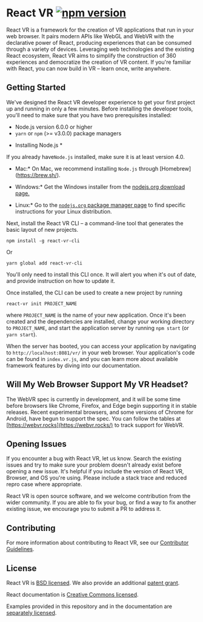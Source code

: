 # React VR [![npm version](https://badge.fury.io/js/react-vr.svg)](https://badge.fury.io/js/react-vr)

React VR is a framework for the creation of VR applications that run in your web browser. It pairs modern APIs like WebGL and WebVR with the declarative power of React, producing experiences that can be consumed through a variety of devices. Leveraging web technologies and the existing React ecosystem, React VR aims to simplify the construction of 360 experiences and democratize the creation of VR content. If you're familiar with React, you can now build in VR – learn once, write anywhere.

## Getting Started

We've designed the React VR developer experience to get your first project up and running in only a few minutes. Before installing the developer tools, you'll need to make sure that you have two prerequisites installed:

- Node.js version 6.0.0 or higher
- `yarn` or `npm` (>= v3.0.0) package managers

* Installing Node.js *

If you already have`Node.js` installed, make sure it is at least version 4.0.

* Mac:* On Mac, we recommend installing `Node.js` through [Homebrew] (https://brew.sh/).

* Windows:* Get the Windows installer from the [nodejs.org download page.](https://nodejs.org/en/download/)

* Linux:* Go to the [`nodejs.org` package manager page](https://nodejs.org/en/download/package-manager/) to find specific instructions for your Linux distribution.


Next, install the React VR CLI – a command-line tool that generates the basic layout of new projects.

```
npm install -g react-vr-cli
```

Or

```
yarn global add react-vr-cli
```

You'll only need to install this CLI once. It will alert you when it's out of date, and provide instruction on how to update it.

Once installed, the CLI can be used to create a new project by running

```
react-vr init PROJECT_NAME
```

where `PROJECT_NAME` is the name of your new application. Once it's been created and the dependencies are installed, change your working directory to `PROJECT_NAME`, and start the application server by running `npm start` (or `yarn start`).

When the server has booted, you can access your application by navigating to `http://localhost:8081/vr/` in your web browser. Your application's code can be found in `index.vr.js`, and you can learn more about available framework features by diving into our documentation.

## Will My Web Browser Support My VR Headset?

The WebVR spec is currently in development, and it will be some time before browsers like Chrome, Firefox, and Edge begin supporting it in stable releases. Recent experimental browsers, and some versions of Chrome for Android, have begun to support the spec. You can follow the tables at [https://webvr.rocks](https://webvr.rocks/) to track support for WebVR.

## Opening Issues

If you encounter a bug with React VR, let us know. Search the existing issues and try to make sure your problem doesn't already exist before opening a new issue. It's helpful if you include the version of React VR, Browser, and OS you're using. Please include a stack trace and reduced repro case where appropriate.

React VR is open source software, and we welcome contribution from the wider community. If you are able to fix your bug, or find a way to fix another existing issue, we encourage you to submit a PR to address it.

## Contributing

For more information about contributing to React VR, see our [Contributor Guidelines](https://github.com/facebook/react-vr/blob/master/CONTRIBUTING.md).

## License

React VR is [BSD licensed](./LICENSE). We also provide an additional [patent grant](./PATENTS).

React documentation is [Creative Commons licensed](./LICENSE-docs).

Examples provided in this repository and in the documentation are [separately licensed](./LICENSE-examples).
